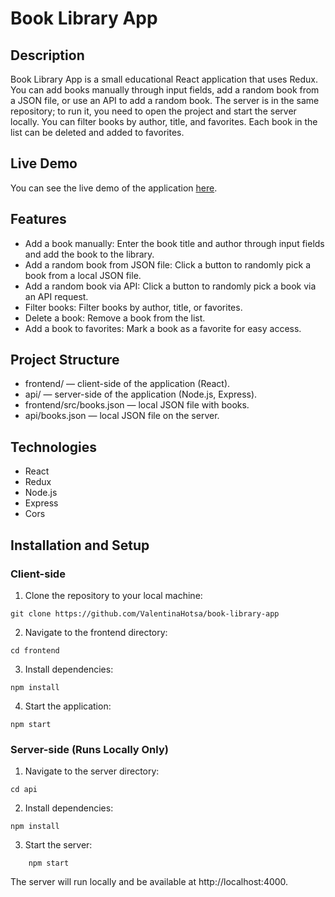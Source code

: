 # Book Library App

## Description

Book Library App is a small educational React application that uses Redux. You can add books manually through input fields, add a random book from a JSON file, or use an API to add a random book. The server is in the same repository; to run it, you need to open the project and start the server locally. You can filter books by author, title, and favorites. Each book in the list can be deleted and added to favorites.

## Live Demo

You can see the live demo of the application [here](https://valentinahotsa.github.io/book-library-app/).

## Features

- Add a book manually: Enter the book title and author through input fields and add the book to the library.
- Add a random book from JSON file: Click a button to randomly pick a book from a local JSON file.
- Add a random book via API: Click a button to randomly pick a book via an API request.
- Filter books: Filter books by author, title, or favorites.
- Delete a book: Remove a book from the list.
- Add a book to favorites: Mark a book as a favorite for easy access.

## Project Structure

- frontend/ — client-side of the application (React).
- api/ — server-side of the application (Node.js, Express).
- frontend/src/books.json — local JSON file with books.
- api/books.json — local JSON file on the server.

## Technologies

- React
- Redux
- Node.js
- Express
- Cors

## Installation and Setup

### Client-side

1.  Clone the repository to your local machine:

```
git clone https://github.com/ValentinaHotsa/book-library-app
```

2. Navigate to the frontend directory:

```
cd frontend
```

3. Install dependencies:

```
npm install
```

4. Start the application:

```
npm start
```

### Server-side (Runs Locally Only)

1.  Navigate to the server directory:

```
cd api
```

2. Install dependencies:

```
npm install
```

3. Start the server:

```
    npm start
```

The server will run locally and be available at http://localhost:4000.
